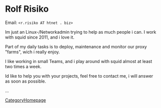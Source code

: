 # Rolf Risiko

Email: `<r.risiko AT htnet . biz>`

Im just an Linux-/Networkadmin trying to help as much people i can. I
work with squid since 2011, and i love it.

Part of my daily tasks is to deploy, maintenance and monitor our proxy
"farms", wich i really enjoy.

I like working in small Teams, and i play around with squid almost at
least two times a week.

Id like to help you with your projects, feel free to contact me, i will
answer as soon as possible.

...

[CategoryHomepage](https://wiki.squid-cache.org/action/show/RolfRisiko/CategoryHomepage#)
